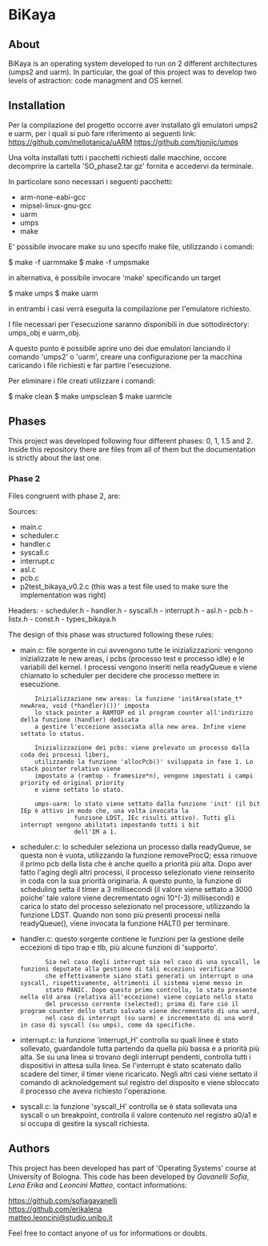 # BiKaya

## About  

BiKaya is an operating system developed to run on 2 different architectures (umps2 and uarm). In particular, the goal of this project was to develop two levels 
of astraction: code managment and OS kernel.

## Installation

Per la compilazione del progetto occorre aver installato gli emulatori umps2 e uarm, 
per i quali si può fare riferimento ai seguenti link:
https://github.com/mellotanica/uARM
https://github.com/tjonjic/umps

Una volta installati tutti i pacchetti richiesti dalle macchine, 
occore decomprire la cartella 'SO_phase2.tar.gz' fornita e accedervi da terminale.

In particolare sono necessari i seguenti pacchetti:
- arm-none-eabi-gcc
- mipsel-linux-gnu-gcc
- uarm 
- umps 
- make

E' possibile invocare make su uno specifo make file, utilizzando i comandi:

$ make -f uarmmake
$ make -f umpsmake

in alternativa, è possibile invocare 'make' specificando un target

$ make umps
$ make uarm

in entrambi i casi verrà eseguita la compilazione per l'emulatore richiesto.

I file necessari per l'esecuzione saranno disponibili in due sottodirectory: umps_obj e uarm_obj.

A questo punto è possibile aprire uno dei due emulatori lanciando il comando 'umps2' o 'uarm',
creare una configurazione per la macchina caricando i file richiesti e far partire l'esecuzione.

Per eliminare i file creati utilizzare i comandi:

$ make clean
$ make umpsclean
$ make uarmcle

## Phases  
This project was developed following four different phases: 0, 1, 1.5 and 2.  Inside this repository there are files from all of them but the documentation 
is strictly about the last one.

### Phase 2

Files congruent with phase 2, are:  

Sources: 
   - main.c
   - scheduler.c
   - handler.c
   - syscall.c
   - interrupt.c
   - asl.c
   - pcb.c
   - p2test_bikaya_v0.2.c (this was a test file used to make sure the implementation was right)

Headers:
    - scheduler.h
    - handler.h
    - syscall.h
    - interrupt.h
    - asl.h
    - pcb.h
    - listx.h
    - const.h
    - types_bikaya.h


The design of this phase was structured following these rules:  

- main.c: file sorgente in cui avvengono tutte le inizializzazioni: vengono inizializzate le new areas,
          i pcbs (processo test e processo idle) e le variabili del kernel. 
          I processi vengono inseriti nella readyQueue e viene chiamato lo scheduler per decidere che processo 
          mettere in esecuzione. 
          
          Inizializzazione new areas: la funzione 'initArea(state_t* newArea, void (*handler)())' imposta
          lo stack pointer a RAMTOP ed il program counter all'indirizzo della funzione (handler) dedicata 
          a gestire l'eccezione associata alla new area. Infine viene settato lo status.
          
          Inizializzazione dei pcbs: viene prelevato un processo dalla coda dei processi liberi, 
          utilizzando la funzione 'allocPcb()' sviluppata in fase 1. Lo stack pointer relativo viene 
          impostato a (ramtop - framesize*n), vengono impostati i campi priority ed original priority 
          e viene settato lo stato.
          
          umps-uarm: lo stato viene settato dalla funzione 'init' (il bit IEp è attivo in modo che, una volta invocata la 
                     funzione LDST, IEc risulti attivo). Tutti gli interrupt vengono abilitati impostando tutti i bit 
                     dell'IM a 1.
           

- scheduler.c: lo scheduler seleziona un processo dalla readyQueue, se questa non è vuota, utilizzando la funzione
               removeProcQ; essa rimuove il primo pcb della lista che è anche quello a priorità più alta. Dopo aver fatto
               l'aging degli altri processi, il processo selezionato viene reinserito in coda con la sua priorità originaria.
               A questo punto, la funzione di scheduling setta il timer a 3 millisecondi (il valore viene settato a 3000 poiche'
               tale valore viene decrementato ogni 10^(-3) millisecondi) e carica lo stato del processo selezionato nel processore,
               utilizzando la funzione LDST.
               Quando non sono più presenti processi nella readyQueue(), viene invocata la funzione HALT() per terminare.

- handler.c: questo sorgente contiene le funzioni per la gestione delle eccezioni di tipo trap e tlb, più alcune funzioni di 'supporto'.
          
             Sia nel caso degli interrupt sia nel caso di una syscall, le funzioni deputate alla gestione di tali eccezioni verificano
             che effettivamente siano stati generati un interrupt o una syscall, rispettivamente, altrimenti il sistema viene messo in 
             stato PANIC. Dopo questo primo controllo, lo stato presente nella old area (relativa all'eccezione) viene copiato nello stato 
             del processo corrente (selected); prima di fare ciò il program counter dello stato salvato viene decrementato di una word, 
             nel caso di interrupt (su uarm) e incrementato di una word in caso di syscall (su umps), come da specifiche.
             
- interrupt.c: la funzione 'interrupt_H' controlla su quali linee è stato sollevato, guardandole tutta partendo da quella più bassa e a priorità 
               più alta. Se su una linea si trovano degli interrupt pendenti, controlla tutti i dispositivi in attesa sulla linea. 
               Se l'interrupt è stato scatenato dallo scadere del timer, il timer viene ricaricato.
               Negli altri casi viene settato il comando di acknoledgement sul registro del disposito e viene sbloccato il processo che aveva 
               richiesto l'operazione.
             
- syscall.c: la funzione 'syscall_H' controlla se è stata sollevata una syscall o un breakpoint, controlla il valore contenuto nel registro a0/a1 e 
             si occupa di gestire la syscall richiesta.  
             
             
## Authors  

This project has been developed has part of 'Operating Systems' course at University of Bologna. 
This code has been developed by *Gavanelli Sofia*, *Lena Erika* and *Leoncini Matteo*, contact informations:  

https://github.com/sofiagavanelli  
https://github.com/erikalena  
matteo.leoncini@studio.unibo.it

Feel free to contact anyone of us for informations or doubts.
